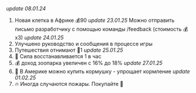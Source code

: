 *update 08.01.24*
1. Новая клетка в Африке 💰90
*update 23.01.25*
Можно отправить письмо разработчику с помощью команды /feedback (стоимость 💰x3)
*update 24.01.25*
1. Улучшено руководство и сообщения в процессе игры
2. Путешествия отнимают 💪1
*update 25.01.25*
1. 💪 Сила восстанавливается 1 в час
2. 💰 доход зоопарка увеличен с 16% до 18%
*update 27.01.25*
1. 🥣 В Америке можно купить кормушку - упрощает кормление
*update 01.02.25*
1. 🔥 Иногда случаются пожары. Покупайте 🧯